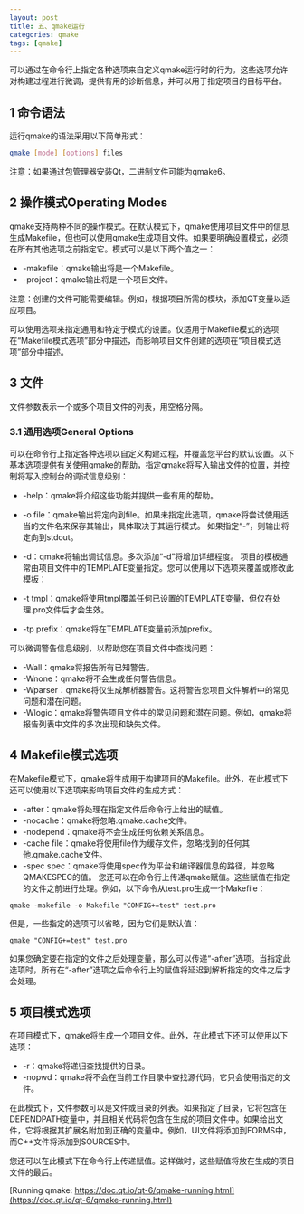 ```yaml
---
layout: post
title: 五、qmake运行
categories: qmake
tags: [qmake]
---
```


可以通过在命令行上指定各种选项来自定义qmake运行时的行为。这些选项允许对构建过程进行微调，提供有用的诊断信息，并可以用于指定项目的目标平台。

## 1 命令语法

运行qmake的语法采用以下简单形式：

```sh
qmake [mode] [options] files
```

注意：如果通过包管理器安装Qt，二进制文件可能为qmake6。

## 2 操作模式Operating Modes

qmake支持两种不同的操作模式。在默认模式下，qmake使用项目文件中的信息生成Makefile，但也可以使用qmake生成项目文件。如果要明确设置模式，必须在所有其他选项之前指定它。模式可以是以下两个值之一：

- -makefile：qmake输出将是一个Makefile。
- -project：qmake输出将是一个项目文件。

注意：创建的文件可能需要编辑。例如，根据项目所需的模块，添加QT变量以适应项目。

可以使用选项来指定通用和特定于模式的设置。仅适用于Makefile模式的选项在“Makefile模式选项”部分中描述，而影响项目文件创建的选项在“项目模式选项”部分中描述。

## 3 文件

文件参数表示一个或多个项目文件的列表，用空格分隔。

### 3.1 通用选项General Options

可以在命令行上指定各种选项以自定义构建过程，并覆盖您平台的默认设置。以下基本选项提供有关使用qmake的帮助，指定qmake将写入输出文件的位置，并控制将写入控制台的调试信息级别：

- -help：qmake将介绍这些功能并提供一些有用的帮助。
- -o file：qmake输出将定向到file。如果未指定此选项，qmake将尝试使用适当的文件名来保存其输出，具体取决于其运行模式。
如果指定“-”，则输出将定向到stdout。
- -d：qmake将输出调试信息。多次添加“-d”将增加详细程度。
项目的模板通常由项目文件中的TEMPLATE变量指定。您可以使用以下选项来覆盖或修改此模板：

- -t tmpl：qmake将使用tmpl覆盖任何已设置的TEMPLATE变量，但仅在处理.pro文件后才会生效。
- -tp prefix：qmake将在TEMPLATE变量前添加prefix。
  
可以微调警告信息级别，以帮助您在项目文件中查找问题：

- -Wall：qmake将报告所有已知警告。
- -Wnone：qmake将不会生成任何警告信息。
- -Wparser：qmake将仅生成解析器警告。这将警告您项目文件解析中的常见问题和潜在问题。
- -Wlogic：qmake将警告项目文件中的常见问题和潜在问题。例如，qmake将报告列表中文件的多次出现和缺失文件。

## 4 Makefile模式选项

在Makefile模式下，qmake将生成用于构建项目的Makefile。此外，在此模式下还可以使用以下选项来影响项目文件的生成方式：

- -after：qmake将处理在指定文件后命令行上给出的赋值。
- -nocache：qmake将忽略.qmake.cache文件。
- -nodepend：qmake将不会生成任何依赖关系信息。
- -cache file：qmake将使用file作为缓存文件，忽略找到的任何其他.qmake.cache文件。
- -spec spec：qmake将使用spec作为平台和编译器信息的路径，并忽略QMAKESPEC的值。
您还可以在命令行上传递qmake赋值。这些赋值在指定的文件之前进行处理。例如，以下命令从test.pro生成一个Makefile：

```qmake
qmake -makefile -o Makefile "CONFIG+=test" test.pro
```

但是，一些指定的选项可以省略，因为它们是默认值：

```qmake
qmake "CONFIG+=test" test.pro
```

如果您确定要在指定的文件之后处理变量，那么可以传递“-after”选项。当指定此选项时，所有在“-after”选项之后命令行上的赋值将延迟到解析指定的文件之后才会处理。

## 5 项目模式选项

在项目模式下，qmake将生成一个项目文件。此外，在此模式下还可以使用以下选项：

- -r：qmake将递归查找提供的目录。
- -nopwd：qmake将不会在当前工作目录中查找源代码，它只会使用指定的文件。

在此模式下，文件参数可以是文件或目录的列表。如果指定了目录，它将包含在DEPENDPATH变量中，并且相关代码将包含在生成的项目文件中。如果给出文件，它将根据其扩展名附加到正确的变量中。例如，UI文件将添加到FORMS中，而C++文件将添加到SOURCES中。

您还可以在此模式下在命令行上传递赋值。这样做时，这些赋值将放在生成的项目文件的最后。

[Running qmake: https://doc.qt.io/qt-6/qmake-running.html](https://doc.qt.io/qt-6/qmake-running.html)